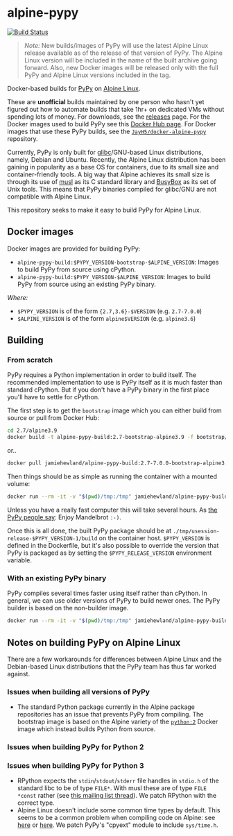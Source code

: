 # alpine-pypy

[![Build Status](https://img.shields.io/travis/JayH5/alpine-pypy/master.svg)](https://travis-ci.org/JayH5/alpine-pypy)

> *Note:* New builds/images of PyPy will use the latest Alpine Linux release available as of the release of that version of PyPy. The Alpine Linux version will be included in the name of the built archive going forward. Also, new Docker images will be released only with the full PyPy and Alpine Linux versions included in the tag.

Docker-based builds for [PyPy](http://pypy.org) on [Alpine Linux](http://www.alpinelinux.org).

These are **unofficial** builds maintained by one person who hasn't yet figured out how to automate builds that take 1hr+ on dedicated VMs without spending lots of money. For downloads, see the [releases](https://github.com/JayH5/alpine-pypy/releases) page. For the Docker images used to build PyPy see this [Docker Hub page](https://hub.docker.com/r/jamiehewland/alpine-pypy-build/). For Docker images that use these PyPy builds, see the [`JayH5/docker-alpine-pypy`](https://github.com/JayH5/docker-alpine-pypy/) repository.

Currently, PyPy is only built for [glibc](https://www.gnu.org/software/libc/)/GNU-based Linux distributions, namely, Debian and Ubuntu. Recently, the Alpine Linux distribution has been gaining in popularity as a base OS for containers, due to its small size and container-friendly tools. A big way that Alpine achieves its small size is through its use of [musl](https://www.musl-libc.org) as its C standard library and [BusyBox](https://busybox.net) as its set of Unix tools. This means that PyPy binaries compiled for glibc/GNU are not compatible with Alpine Linux.

This repository seeks to make it easy to build PyPy for Alpine Linux.

## Docker images
Docker images are provided for building PyPy:

* `alpine-pypy-build:$PYPY_VERSION-bootstrap-$ALPINE_VERSION`: Images to build PyPy from source using cPython.
* `alpine-pypy-build:$PYPY_VERSION-$ALPINE_VERSION`: Images to build PyPy from source using an existing PyPy binary.

*Where:*
* `$PYPY_VERSION` is of the form `{2.7,3.6}-$VERSION` (e.g. `2.7-7.0.0`)
* `$ALPINE_VERSION` is of the form `alpine$VERSION` (e.g. `alpine3.6`)

## Building
### From scratch
PyPy requires a Python implementation in order to build itself. The recommended implementation to use is PyPy itself as it is much faster than standard cPython. But if you don't have a PyPy binary in the first place you'll have to settle for cPython.

The first step is to get the `bootstrap` image which you can either build from source or pull from Docker Hub:
```sh
cd 2.7/alpine3.9
docker build -t alpine-pypy-build:2.7-bootstrap-alpine3.9 -f bootstrap/Dockerfile .
```
or..
```sh
docker pull jamiehewland/alpine-pypy-build:2.7-7.0.0-bootstrap-alpine3.9
```

Then things should be as simple as running the container with a mounted volume:
```sh
docker run --rm -it -v "$(pwd)/tmp:/tmp" jamiehewland/alpine-pypy-build:2.7-7.0.0-bootstrap-alpine3.9
```

Unless you have a really fast computer this will take several hours. As [the PyPy people say](http://pypy.org/download.html#building-from-source): Enjoy Mandelbrot `:-)`.

Once this is all done, the built PyPy package should be at `./tmp/usession-release-$PYPY_VERSION-1/build` on the container host. `$PYPY_VERSION` is defined in the Dockerfile, but it's also possible to override the version that PyPy is packaged as by setting the `$PYPY_RELEASE_VERSION` environment variable.

### With an existing PyPy binary
PyPy compiles several times faster using itself rather than cPython. In general, we can use older versions of PyPy to build newer ones. The PyPy builder is based on the non-builder image.

```sh
docker run --rm -it -v "$(pwd)/tmp:/tmp" jamiehewland/alpine-pypy-build:2.7-7.0.0-alpine3.9
```

## Notes on building PyPy on Alpine Linux
There are a few workarounds for differences between Alpine Linux and the Debian-based Linux distributions that the PyPy team has thus far worked against.

### Issues when building all versions of PyPy
* The standard Python package currently in the Alpine package repositories has an issue that prevents PyPy from compiling. The bootstrap image is based on the Alpine variety of the [`python:2`](https://hub.docker.com/_/python/) Docker image which instead builds Python from source.

### Issues when building PyPy for Python 2

### Issues when building PyPy for Python 3
* RPython expects the `stdin`/`stdout`/`stderr` file handles in `stdio.h` of the standard libc to be of type `FILE*`. With musl these are of type `FILE *const` rather (see [this mailing list thread](https://www.openwall.com/lists/musl/2018/02/02/2)). We patch RPython with the correct type.
* Alpine Linux doesn't include some common time types by default. This seems to be a common problem when compiling code on Alpine: see [here](https://stackoverflow.com/questions/35614923/errors-compiling-mesos-on-alpine-linux) or [here](https://github.com/tesseract-ocr/tesseract/issues/2632). We patch PyPy's "cpyext" module to include `sys/time.h`.
